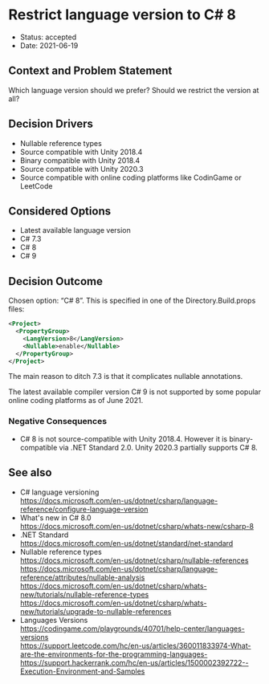 # Restrict language version to C# 8

* Status: accepted
* Date: 2021-06-19

## Context and Problem Statement

Which language version should we prefer? Should we restrict the version at all?

## Decision Drivers

* Nullable reference types
* Source compatible with Unity 2018.4
* Binary compatible with Unity 2018.4
* Source compatible with Unity 2020.3
* Source compatible with online coding platforms like CodinGame or LeetCode

## Considered Options

* Latest available language version
* C# 7.3
* C# 8
* C# 9

## Decision Outcome

Chosen option: “C# 8”.
This is specified in one of the Directory.Build.props files:
```xml
<Project>
  <PropertyGroup>
    <LangVersion>8</LangVersion>
    <Nullable>enable</Nullable>
  </PropertyGroup>
</Project>
```

The main reason to ditch 7.3 is that it complicates nullable annotations.

The latest available compiler version C# 9 is not supported by some popular online coding platforms as of June 2021.

### Negative Consequences

- C# 8 is not source-compatible with Unity 2018.4.
However it is binary-compatible via .NET Standard 2.0.
Unity 2020.3 partially supports C# 8.

## See also

- C# language versioning  
    https://docs.microsoft.com/en-us/dotnet/csharp/language-reference/configure-language-version
- What's new in C# 8.0  
    https://docs.microsoft.com/en-us/dotnet/csharp/whats-new/csharp-8
- .NET Standard  
    https://docs.microsoft.com/en-us/dotnet/standard/net-standard
- Nullable reference types  
    https://docs.microsoft.com/en-us/dotnet/csharp/nullable-references  
    https://docs.microsoft.com/en-us/dotnet/csharp/language-reference/attributes/nullable-analysis  
    https://docs.microsoft.com/en-us/dotnet/csharp/whats-new/tutorials/nullable-reference-types  
    https://docs.microsoft.com/en-us/dotnet/csharp/whats-new/tutorials/upgrade-to-nullable-references
- Languages Versions  
    https://codingame.com/playgrounds/40701/help-center/languages-versions  
    https://support.leetcode.com/hc/en-us/articles/360011833974-What-are-the-environments-for-the-programming-languages-  
    https://support.hackerrank.com/hc/en-us/articles/1500002392722--Execution-Environment-and-Samples
